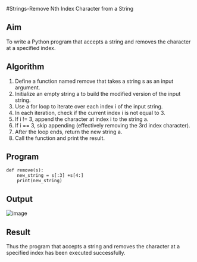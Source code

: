 #Strings-Remove Nth Index Character from a String
## Aim
To write a Python program that accepts a string and removes the character at a specified index.
## Algorithm
1. Define a function named remove that takes a string s as an input argument.
2. Initialize an empty string a to build the modified version of the input string.
3. Use a for loop to iterate over each index i of the input string.
4. In each iteration, check if the current index i is not equal to 3.
5. If i != 3, append the character at index i to the string a.
6. If i == 3, skip appending (effectively removing the 3rd index character).
7. After the loop ends, return the new string a.
8. Call the function and print the result.
## Program
```
def remove(s):
    new_string = s[:3] +s[4:]
    print(new_string)
```
## Output
![image](https://github.com/user-attachments/assets/23c67dfc-fdfe-45b9-895a-1013cba1423f)
## Result
Thus the program that accepts a string and removes the character at a specified index has been executed successfully.
